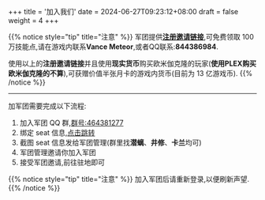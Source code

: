 +++
title = '加入我们'
date = 2024-06-27T09:23:12+08:00
draft = false
weight = 4
+++

{{% notice style="tip" title="注意" %}}
 军团提供[**注册邀请链接**](https://www.eveonline.com/zh/signup?invc=e8c6b1b1-7a30-45f5-8ea4-ba42d3ff483c),可免费领取 100 万技能点,请在游戏内联系**Vance Meteor**,或者QQ联系:**844386984**.

 使用以上的**注册邀请链接**并且使用**现实货币**购买欧米伽克隆的玩家(**使用PLEX购买欧米伽克隆的不算**),可获赠价值半张月卡的游戏内货币(目前为 13 亿游戏币).
{{% /notice %}}

---

加军团需要完成以下流程:

1. 加入军团 QQ 群,[群号:464381277](https://qm.qq.com/q/qZ7q8mm8nu)
2. 绑定 seat 信息,[点击跳转](https://seat.winterco.space/auth/login)
3. 截图 seat 信息发给军团管理(群里找**潜螭**、**井修**、**卡兰**均可)
4. 军团管理邀请你加入军团
5. 接受军团邀请,前往驻地即可

{{% notice style="tip" title="注意" %}}
 加入军团后请重新登录,以便刷新声望.
{{% /notice %}}